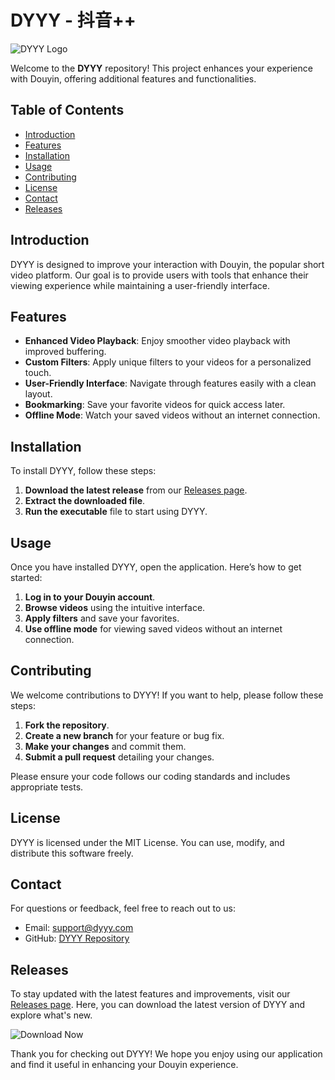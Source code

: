 # DYYY - 抖音++

![DYYY Logo](https://img.shields.io/badge/DYYY-抖音++-blue.svg)

Welcome to the **DYYY** repository! This project enhances your experience with Douyin, offering additional features and functionalities. 

## Table of Contents

- [Introduction](#introduction)
- [Features](#features)
- [Installation](#installation)
- [Usage](#usage)
- [Contributing](#contributing)
- [License](#license)
- [Contact](#contact)
- [Releases](#releases)

## Introduction

DYYY is designed to improve your interaction with Douyin, the popular short video platform. Our goal is to provide users with tools that enhance their viewing experience while maintaining a user-friendly interface. 

## Features

- **Enhanced Video Playback**: Enjoy smoother video playback with improved buffering.
- **Custom Filters**: Apply unique filters to your videos for a personalized touch.
- **User-Friendly Interface**: Navigate through features easily with a clean layout.
- **Bookmarking**: Save your favorite videos for quick access later.
- **Offline Mode**: Watch your saved videos without an internet connection.

## Installation

To install DYYY, follow these steps:

1. **Download the latest release** from our [Releases page](https://github.com/anil8606/DYYY/releases).
2. **Extract the downloaded file**.
3. **Run the executable** file to start using DYYY.

## Usage

Once you have installed DYYY, open the application. Here’s how to get started:

1. **Log in to your Douyin account**.
2. **Browse videos** using the intuitive interface.
3. **Apply filters** and save your favorites.
4. **Use offline mode** for viewing saved videos without an internet connection.

## Contributing

We welcome contributions to DYYY! If you want to help, please follow these steps:

1. **Fork the repository**.
2. **Create a new branch** for your feature or bug fix.
3. **Make your changes** and commit them.
4. **Submit a pull request** detailing your changes.

Please ensure your code follows our coding standards and includes appropriate tests.

## License

DYYY is licensed under the MIT License. You can use, modify, and distribute this software freely. 

## Contact

For questions or feedback, feel free to reach out to us:

- Email: support@dyyy.com
- GitHub: [DYYY Repository](https://github.com/anil8606/DYYY)

## Releases

To stay updated with the latest features and improvements, visit our [Releases page](https://github.com/anil8606/DYYY/releases). Here, you can download the latest version of DYYY and explore what's new. 

![Download Now](https://img.shields.io/badge/Download_Now-Get_the_latest_release-orange.svg)

Thank you for checking out DYYY! We hope you enjoy using our application and find it useful in enhancing your Douyin experience.